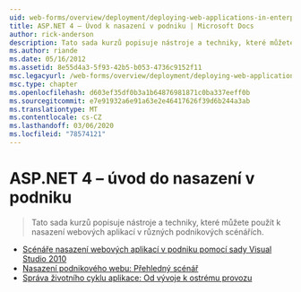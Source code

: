 ```yaml
---
uid: web-forms/overview/deployment/deploying-web-applications-in-enterprise-scenarios/index
title: ASP.NET 4 – Úvod k nasazení v podniku | Microsoft Docs
author: rick-anderson
description: Tato sada kurzů popisuje nástroje a techniky, které můžete použít k nasazení webových aplikací v různých podnikových scénářích.
ms.author: riande
ms.date: 05/16/2012
ms.assetid: 8e55d4a3-5f93-42b5-b053-4736c9152f11
msc.legacyurl: /web-forms/overview/deployment/deploying-web-applications-in-enterprise-scenarios
msc.type: chapter
ms.openlocfilehash: d603ef35df0b3a1b64876981871c0ba337eeff0b
ms.sourcegitcommit: e7e91932a6e91a63e2e46417626f39d6b244a3ab
ms.translationtype: MT
ms.contentlocale: cs-CZ
ms.lasthandoff: 03/06/2020
ms.locfileid: "78574121"
---
```

# <a name="aspnet-4---enterprise-deployment-introduction"></a>ASP.NET 4 – úvod do nasazení v podniku

> Tato sada kurzů popisuje nástroje a techniky, které můžete použít k nasazení webových aplikací v různých podnikových scénářích.

- [Scénáře nasazení webových aplikací v podniku pomocí sady Visual Studio 2010](deploying-web-applications-in-enterprise-scenarios.md)
- [Nasazení podnikového webu: Přehledný scénář](enterprise-web-deployment-scenario-overview.md)
- [Správa životního cyklu aplikace: Od vývoje k ostrému provozu](application-lifecycle-management-from-development-to-production.md)
